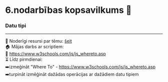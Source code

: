 # 6.nodarbības kopsavilkums :pushpin:  

### Datu tipi  
*** 
:link: Noderīgi resursi par tēmu: [šeit](https://developer.mozilla.org/en-US/docs/Web/JavaScript/Data_structures#number_type)  
🏠 Mājas darbs ar scriptiem:  
:link: https://www.w3schools.com/js/js_whereto.asp  
⏳ Līdz pirmdienai:  
➡️izmeģināt "Where To" - https://www.w3schools.com/js/js_whereto.asp  
➡️turpināt izmēģināt dažādas operācijas ar dažādiem datu tipiem  
